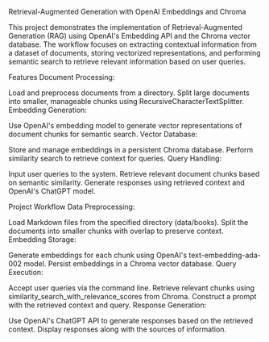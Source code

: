 Retrieval-Augmented Generation with OpenAI Embeddings and Chroma

This project demonstrates the implementation of Retrieval-Augmented Generation (RAG) using OpenAI's Embedding API and the Chroma vector database. The workflow focuses on extracting contextual information from a dataset of documents, storing vectorized representations, and performing semantic search to retrieve relevant information based on user queries.

Features
Document Processing:

Load and preprocess documents from a directory.
Split large documents into smaller, manageable chunks using RecursiveCharacterTextSplitter.
Embedding Generation:

Use OpenAI's embedding model to generate vector representations of document chunks for semantic search.
Vector Database:

Store and manage embeddings in a persistent Chroma database.
Perform similarity search to retrieve context for queries.
Query Handling:

Input user queries to the system.
Retrieve relevant document chunks based on semantic similarity.
Generate responses using retrieved context and OpenAI's ChatGPT model.

Project Workflow
Data Preprocessing:

Load Markdown files from the specified directory (data/books).
Split the documents into smaller chunks with overlap to preserve context.
Embedding Storage:

Generate embeddings for each chunk using OpenAI's text-embedding-ada-002 model.
Persist embeddings in a Chroma vector database.
Query Execution:

Accept user queries via the command line.
Retrieve relevant chunks using similarity_search_with_relevance_scores from Chroma.
Construct a prompt with the retrieved context and query.
Response Generation:

Use OpenAI's ChatGPT API to generate responses based on the retrieved context.
Display responses along with the sources of information.
